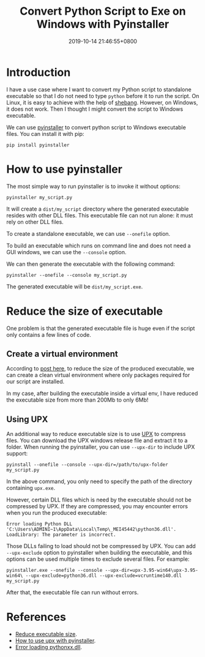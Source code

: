 ﻿---
title: "Convert Python Script to Exe on Windows with Pyinstaller"
date: 2019-10-14 21:46:55+0800
tags: [Windows]
categories: [Python]
---

# Introduction #

I have a use case where I want to convert my Python script to standalone
executable so that I do not need to type `python` before it to run the script.
On Linux, it is easy to achieve with the help of
[shebang](https://stackoverflow.com/questions/6908143/should-i-put-shebang-in-python-scripts-and-what-form-should-it-take).
However, on Windows, it does not work. Then I thought I might convert the
script to Windows executable.

<!--more-->

We can use [pyinstaller](https://www.pyinstaller.org/) to convert python script
to Windows executable files. You can install it with pip:

```
pip install pyinstaller
```

# How to use pyinstaller

The most simple way to run pyinstaller is to invoke it without options:

```
pyinstaller my_script.py
```

It will create a `dist/my_script` directory where the generated executable
resides with other DLL files. This executable file can not run alone: it must
rely on other DLL files.

To create a standalone executable, we can use `--onefile` option.

To build an executable which runs on command line and does not need a GUI
windows, we can use the `--console` option.

We can then generate the executable with the following command:

```
pyinstaller --onefile --console my_script.py
```

The generated executable will be `dist/my_script.exe`.

# Reduce the size of executable

One problem is that the generated executable file is huge even if the script
only contains a few lines of code.

## Create a virtual environment ##

According to [post here](https://stackoverflow.com/a/47810133/6064933), to
reduce the size of the produced executable, we can create a clean virtual
environment where only packages required for our script are installed.

In my case, after building the executable inside a virtual env, I have reduced
the executable size from more than 200Mb to only 6Mb!

## Using UPX ##

An additional way to reduce executable size is to use
[UPX](https://upx.github.io/) to compress files. You can download the UPX
windows release file and extract it to a folder. When running the pyinstaller,
you can use `--upx-dir` to include UPX support:

```
pyinstall --onefile --console --upx-dir=/path/to/upx-folder my_script.py
```

In the above command, you only need to specify the path of the directory
containing `upx.exe`.

However, certain DLL files which is need by the executable should not be
compressed by UPX. If they are compressed, you may encounter errors when you
run the produced executable:

```
Error loading Python DLL 'C:\Users\ADMINI~1\AppData\Local\Temp\_MEI45442\python36.dll'.
LoadLibrary: The parameter is incorrect.
```

Those DLLs failing to load should not be compressed by UPX. You can add
`--upx-exclude` option to pyinstaller when building the executable, and this
options can be used multiple times to exclude several files. For example:

```
pyinstaller.exe --onefile --console --upx-dir=upx-3.95-win64\upx-3.95-win64\ --upx-exclude=python36.dll --upx-exclude=vcruntime140.dll my_script.py
```

After that, the executable file can run without errors.

# References #

+ [Reduce executable size](https://github.com/pyinstaller/pyinstaller/issues/1694#issuecomment-384040050).
+ [How to use upx with pyinstaller](https://stackoverflow.com/questions/47730240/how-do-i-use-upx-with-pyinstaller).
+ [Error loading pythonxx.dll](https://github.com/pyinstaller/pyinstaller/issues/3600#issuecomment-433895981).
